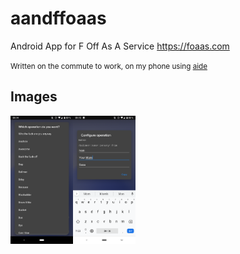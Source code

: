 # aandffoaas
Android App for F Off As A Service https://foaas.com

<small>Written on the commute to work, on my phone using [aide](https://www.android-ide.com/)</small>


## Images

<img src="assets/1.png" width="100" /><img src="assets/2.png" width="100" />
